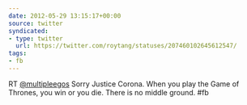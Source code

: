 ```yaml
---
date: 2012-05-29 13:15:17+00:00
source: twitter
syndicated:
- type: twitter
  url: https://twitter.com/roytang/statuses/207460102645612547/
tags:
- fb
---
```


RT [@multipleegos](https://twitter.com/multipleegos/) Sorry Justice Corona. When you play the Game of Thrones, you win or you die. There is no middle ground. #fb